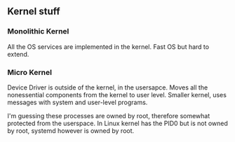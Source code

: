 ## Kernel stuff

### Monolithic Kernel
All the OS services are implemented in the kernel. Fast OS but hard to extend.


### Micro Kernel
Device Driver is outside of the kernel, in the usersapce.
Moves all the nonessential components from the kernel to user level. Smaller kernel, uses messages with system and user-level programs.

I'm guessing these processes are owned by root, therefore somewhat protected from the userspace. In Linux kernel has the PID0 but is not owned by root, systemd however is owned by root.